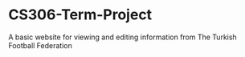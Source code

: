 # CS306-Term-Project
A basic website for viewing and editing information from The Turkish Football Federation 
